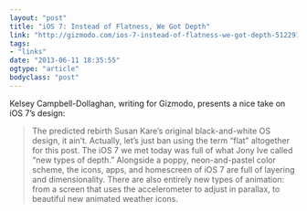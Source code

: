 ```yaml
---
layout: "post"
title: "iOS 7: Instead of Flatness, We Got Depth"
link: "http://gizmodo.com/ios-7-instead-of-flatness-we-got-depth-512291484"
tags: 
- "links"
date: "2013-06-11 18:35:55"
ogtype: "article"
bodyclass: "post"
---
```


Kelsey Campbell-Dollaghan, writing for Gizmodo, presents a nice take on iOS 7’s design:

> The predicted rebirth Susan Kare’s original black-and-white OS design, it ain’t. Actually, let’s just ban using the term “flat” altogether for this post. The iOS 7 we met today was full of what Jony Ive called “new types of depth.” Alongside a poppy, neon-and-pastel color scheme, the icons, apps, and homescreen of iOS 7 are full of layering and dimensionality. There are also entirely new types of animation: from a screen that uses the accelerometer to adjust in parallax, to beautiful new animated weather icons.